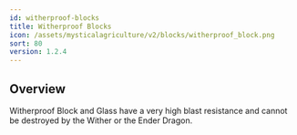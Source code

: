 ```yaml
---
id: witherproof-blocks
title: Witherproof Blocks
icon: /assets/mysticalagriculture/v2/blocks/witherproof_block.png
sort: 80
version: 1.2.4
---
```


## Overview

Witherproof Block and Glass have a very high blast resistance and cannot be destroyed by the Wither or the Ender Dragon. 
